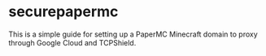 # securepapermc
This is a simple guide for setting up a PaperMC Minecraft domain to proxy through Google Cloud and TCPShield.
